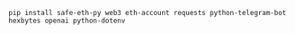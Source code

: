 `pip install safe-eth-py web3 eth-account requests python-telegram-bot hexbytes openai python-dotenv`